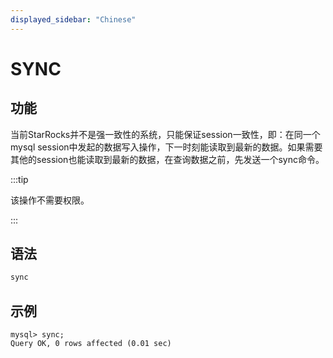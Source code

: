 ```yaml
---
displayed_sidebar: "Chinese"
---
```


# SYNC

## 功能

当前StarRocks并不是强一致性的系统，只能保证session一致性，即：在同一个mysql session中发起的数据写入操作，下一时刻能读取到最新的数据。如果需要其他的session也能读取到最新的数据，在查询数据之前，先发送一个sync命令。

:::tip

该操作不需要权限。

:::

## 语法

```SQL
sync
```

## 示例

```Plain
mysql> sync;
Query OK, 0 rows affected (0.01 sec)
```
